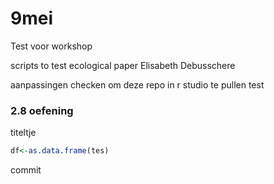 # 9mei
Test voor workshop

scripts to test ecological paper
Elisabeth Debusschere 

aanpassingen checken om deze repo in r studio te pullen
test


### 2.8 oefening

titeltje
```r 
df<-as.data.frame(tes)

```

commit
